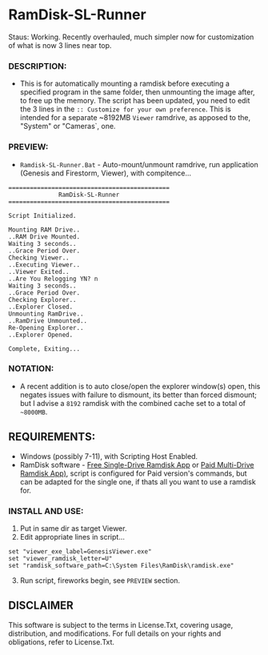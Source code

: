 # RamDisk-SL-Runner
Staus: Working. Recently overhauled, much simpler now for customization of what is now 3 lines near top.

### DESCRIPTION:
- This is for automatically mounting a ramdisk before executing a specified program in the same folder, then unmounting the image after, to free up the memory. The script has been updated, you need to edit the 3 lines in the `:: Customize for your own preference`. This is intended for a separate ~8192MB `Viewer` ramdrive, as apposed to the, "System" or "Cameras`, one. 

### PREVIEW:
- `Ramdisk-SL-Runner.Bat` - Auto-mount/unmount ramdrive, run application (Genesis and Firestorm, Viewer), with compitence...
```
=============================================
              RamDisk-SL-Runner
=============================================

Script Initialized.

Mounting RAM Drive..
..RAM Drive Mounted.
Waiting 3 seconds..
..Grace Period Over.
Checking Viewer..
..Executing Viewer..
..Viewer Exited..
..Are You Relogging YN? n
Waiting 3 seconds..
..Grace Period Over.
Checking Explorer..
..Explorer Closed.
Unmounting RamDrive..
..RamDrive Unmounted..
Re-Opening Explorer..
..Explorer Opened.

Complete, Exiting...
```

### NOTATION:
- A recent addition is to auto close/open the explorer window(s) open, this negates issues with failure to dismount, its better than forced dismount; but I advise a `8192` ramdisk with the combined cache set to a total of `~8000MB`.

## REQUIREMENTS:
- Windows (possibly 7-11), with Scripting Host Enabled.
- RamDisk software - [Free Single-Drive Ramdisk App](https://github.com/LTRData/ImDisk) or [Paid Multi-Drive Ramdisk App)](https://www.softperfect.com/products/ramdisk/), script is configured for Paid version's commands, but can be adapted for the single one, if thats all you want to use a ramdisk for.

### INSTALL AND USE:
1. Put in same dir as target Viewer.
2. Edit appropriate lines in script...
```
set "viewer_exe_label=GenesisViewer.exe"
set "viewer_ramdisk_letter=U"
set "ramdisk_software_path=C:\System Files\RamDisk\ramdisk.exe"
```
3. Run script, fireworks begin, see `PREVIEW` section.

## DISCLAIMER
This software is subject to the terms in License.Txt, covering usage, distribution, and modifications. For full details on your rights and obligations, refer to License.Txt.
